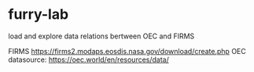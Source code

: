 # furry-lab
load and explore data relations bertween OEC and FIRMS

FIRMS
https://firms2.modaps.eosdis.nasa.gov/download/create.php
OEC
datasource: https://oec.world/en/resources/data/
